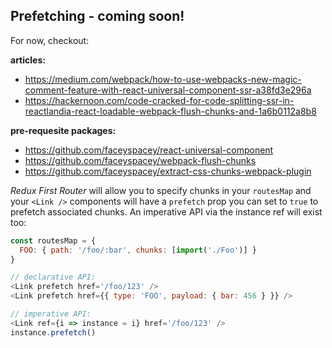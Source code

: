 ## Prefetching - coming soon!

For now, checkout:

**articles:**

- https://medium.com/webpack/how-to-use-webpacks-new-magic-comment-feature-with-react-universal-component-ssr-a38fd3e296a
- https://hackernoon.com/code-cracked-for-code-splitting-ssr-in-reactlandia-react-loadable-webpack-flush-chunks-and-1a6b0112a8b8

**pre-requesite packages:**
- https://github.com/faceyspacey/react-universal-component
- https://github.com/faceyspacey/webpack-flush-chunks
- https://github.com/faceyspacey/extract-css-chunks-webpack-plugin

*Redux First Router* will allow you to specify chunks in your `routesMap` and your `<Link />` components will have a `prefetch` prop you can set to `true` to prefetch associated chunks. An imperative API via the instance ref will exist too: 

```js
const routesMap = {
  FOO: { path: '/foo/:bar', chunks: [import('./Foo')] }
}

// declarative API:
<Link prefetch href='/foo/123' />
<Link prefetch href={{ type: 'FOO', payload: { bar: 456 } }} />

// imperative API: 
<Link ref={i => instance = i} href='/foo/123' />
instance.prefetch()
```
